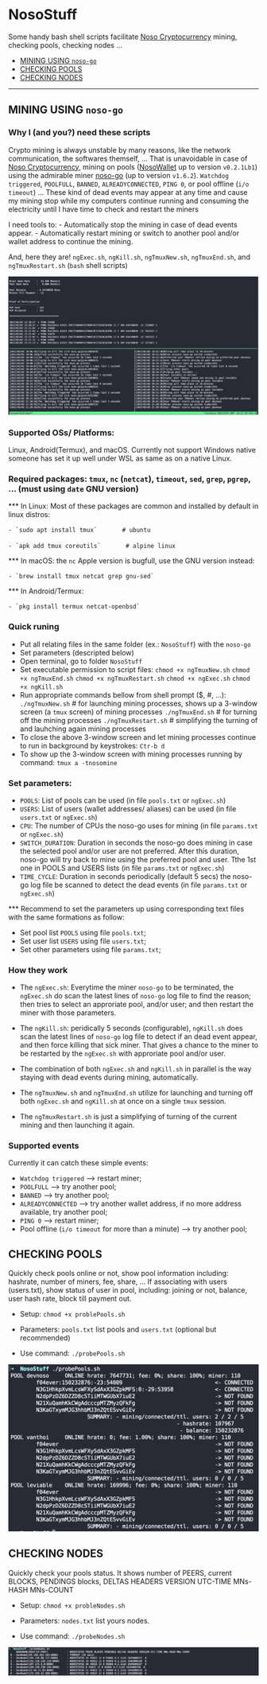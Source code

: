 # NosoStuff

Some handy bash shell scripts facilitate [Noso Cryptocurrency](https://nosocoin.com) mining, checking pools, checking nodes ...

- [MINING USING `noso-go`](##mining-using-noso-go)
- [CHECKING POOLS](##checking-pools)
- [CHECKING NODES](##checking-nodes)

---

## MINING USING `noso-go`

### Why I (and you?) need these scripts

Crypto mining is always unstable by many reasons, like the network communication, the softwares themself, ...
That is unavoidable in case of  [Noso Cryptocurrency](https://nosocoin.com), mining on pools ([NosoWallet](https://github.com/Noso-Project/NosoWallet) up to version `v0.2.1Lb1`) using the admirable miner [noso-go](https://github.com/Noso-Project/noso-go) (up to version `v1.6.2`).
`Watchdog triggered`, `POOLFULL`, `BANNED`, `ALREADYCONNECTED`, `PING 0`, or pool offline (`i/o timeout`) ...
These kind of dead events may appear at any time and cause my mining stop while my computers continue running and consuming the electricity until I have time to check and restart the miners

I need tools to:
    - Automatically stop the mining in case of dead events appear.
    - Automatically restart mining or switch to another pool and/or wallet address to continue the mining.

And, here they are! `ngExec.sh`, `ngKill.sh`, `ngTmuxNew.sh`, `ngTmuxEnd.sh`, and `ngTmuxRestart.sh` (`bash` shell scripts)

![Screenshot](images/ngTools.png)

### Supported OSs/ Platforms:

Linux, Android(Termux), and macOS. Currently not support Windows native someone has set it up well under WSL as same as on a native Linux.

### Required packages: `tmux`, `nc` (`netcat`), `timeout`, `sed`, `grep`, `pgrep`, ... (must using `date` GNU version)

*** In Linux: Most of these packages are common and installed by default in linux distros:

    - `sudo apt install tmux`       # ubuntu

    - `apk add tmux coreutils`       # alpine linux

*** In macOS: the `nc` Apple version is bugfull, use the GNU version instead:

    - `brew install tmux netcat grep gnu-sed`

*** In Android/Termux:

    - `pkg install termux netcat-openbsd`

### Quick runing

- Put all relating files in the same folder (ex.: `NosoStuff`) with the `noso-go`
- Set parameters (descripted below)
- Open terminal, go to folder `NosoStuff`
- Set executable permission to script files:
    `chmod +x ngTmuxNew.sh`
    `chmod +x ngTmuxEnd.sh`
    `chmod +x ngTmuxRestart.sh`
    `chmod +x ngExec.sh`
    `chmod +x ngKill.sh`
- Run appropriate commands bellow from shell prompt ($, #, ...):
    `./ngTmuxNew.sh`        # for launching mining processes, shows up a 3-window screen (a `tmux` screen) of mining processes
    `./ngTmuxEnd.sh`        # for turning off the mining processes
    `./ngTmuxRestart.sh`    # simplifying the turning of and lauhching again mining processes
- To close the above 3-window screen and let mining processes continue to run in background by keystrokes:
    `Ctr-b d`
- To show up the 3-window screen with mining processes running by command:
    `tmux a -tnosomine`

### Set parameters:

- `POOLS`: List of pools can be used (in file `pools.txt` or `ngExec.sh`)
- `USERS`: List of users (wallet addresses/ aliases) can be used (in file `users.txt` or `ngExec.sh`)
- `CPU`: The number of CPUs the noso-go uses for mining (in file `params.txt` or `ngExec.sh`)
- `SWITCH_DURATION`: Duration in seconds the noso-go does mining in case the selected pool and/or user are not preferred. After this duration, noso-go will try back to mine using the preferred pool and user. Tthe 1st one in POOLS and USERS lists (in file `params.txt` or `ngExec.sh`)
- `TIME_CYCLE`: Duration in seconds periodically (default 5 secs) the noso-go log file be scanned to detect the dead events (in file `params.txt` or `ngExec.sh`)

*** Recommend to set the parameters up using corresponding text files with the same formations as follow:

- Set pool list `POOLS` using file `pools.txt`;
- Set user list `USERS` using file `users.txt`;
- Set other parameters using file `params.txt`;

### How they work

- The `ngExec.sh`: Everytime the miner `noso-go` to be terminated, the `ngExec.sh` do scan the latest lines of `noso-go` log file to find the reason; then tries to select an approriate pool, and/or user; and then restart the miner with those parameters.

- The `ngKill.sh`: peridically 5 seconds (configurable), `ngKill.sh` does scan the latest lines of `noso-go` log file to detect if an dead event appear, and then force killing that sick miner. That gives a chance to the miner to be restarted by the `ngExec.sh` with approriate pool and/or user.

- The combination of both `ngExec.sh` and `ngKill.sh` in parallel is the way staying with dead events during mining, automatically.

- The `ngTmuxNew.sh` and `ngTmuxEnd.sh` utilize for launching and turning off both `ngExec.sh` and `ngKill.sh` at once on a single `tmux` session.

- The `ngTmuxRestart.sh` is just a simplifying of turning of the current mining and then launching it again.

### Supported events

Currently it can catch these simple events:

- `Watchdog triggered` --> restart miner;
- `POOLFULL` --> try another pool;
- `BANNED` --> try another pool;
- `ALREADYCONNECTED` --> try another wallet address, if no more address available, try another pool;
- `PING 0` --> restart miner;
- Pool offline (`i/o timeout` for more than a minute) --> try another pool;


## CHECKING POOLS

Quickly check pools online or not, show pool information including: hashrate, number of miners, fee, share, ... If associating with users (users.txt), show status of user in pool, including: joining or not, balance, user hash rate, block till payment out.

- Setup: `chmod +x problePools.sh`

- Parameters: `pools.txt` list pools and `users.txt` (optional but recommended)

- Use command: `./probePools.sh`

![probePools.sh's Screenshot](images/probePools.png)


## CHECKING NODES

Quickly check your pools status. It shows number of PEERS, current BLOCKS, PENDINGS blocks, DELTAS HEADERS VERSION UTC-TIME MNs-HASH MNs-COUNT

- Setup: `chmod +x probleNodes.sh`

- Parameters: `nodes.txt` list yours nodes.

- Use command: `./probeNodes.sh`

![probeNodes.sh's Screenshot](images/probeNodes.png)


